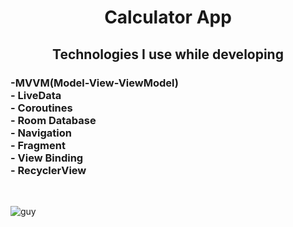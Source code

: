 <h1 align="center">
Calculator App
</h1>

<h2 align="center">
Technologies I use while developing
</h2>

<h3 align="left">
 -MVVM(Model-View-ViewModel) <br>
 - LiveData <br>
 - Coroutines <br>
 - Room Database <br>
 - Navigation <br>
 - Fragment <br>
 - View Binding <br>
 - RecyclerView <br>
 </h3><br>
 
 <img align="center"  alt="guy" src="https://user-images.githubusercontent.com/100168989/218510459-11a8a836-1f4b-4186-b9cd-a7172cd781f4.gif" /> </a>
